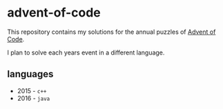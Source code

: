 # advent-of-code

This repository contains my solutions for the annual puzzles of [Advent of Code](https://adventofcode.com/).

I plan to solve each years event in a different language.

## languages
* 2015 - `c++`
* 2016 - `java`
